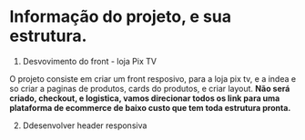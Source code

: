 # Informação do projeto, e sua estrutura.

1. Desvovimento do front - loja Pix TV 

O projeto consiste em criar um front resposivo, para a loja pix tv, e a indea e so criar a paginas de produtos, cards do produtos, e criar layout. **Não será criado, checkout, e logistica, vamos direcionar todos os link para uma plataforma de ecommerce de baixo custo que tem toda estrutura pronta.**


2. Ddesenvolver header responsiva 
